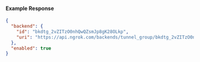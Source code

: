 <!-- Code generated for API Clients. DO NOT EDIT. -->
#### Example Response
```json
{
  "backend": {
    "id": "bkdtg_2vZITzO0nhQwQZsmJp8gK28OLkp",
    "uri": "https://api.ngrok.com/backends/tunnel_group/bkdtg_2vZITzO0nhQwQZsmJp8gK28OLkp"
  },
  "enabled": true
}
